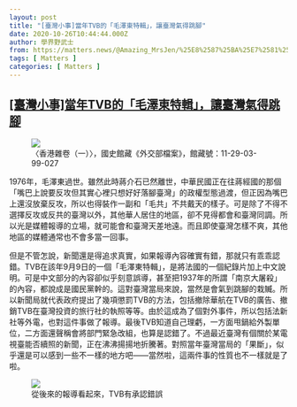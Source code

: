 ```yaml
---
layout: post
title: "[臺灣小事]當年TVB的「毛澤東特輯」，讓臺灣氣得跳腳"
date: 2020-10-26T10:44:44.000Z
author: 學界野武士
from: https://matters.news/@Amazing_MrsJen/%25E8%2587%25BA%25E7%2581%25A3%25E5%25B0%258F%25E4%25BA%258B-%25E7%2595%25B6%25E5%25B9%25B4tvb%25E7%259A%2584-%25E6%25AF%259B%25E6%25BE%25A4%25E6%259D%25B1%25E7%2589%25B9%25E8%25BC%25AF-%25E8%25AE%2593%25E8%2587%25BA%25E7%2581%25A3%25E6%25B0%25A3%25E5%25BE%2597%25E8%25B7%25B3%25E8%2585%25B3-bafyreic62tdvfsmdbspmhdrtpc337enqbcptqnggcbtlbd7wepjjc5tnt4
tags: [ Matters ]
categories: [ Matters ]
---
```

<!--1603709084000-->
[[臺灣小事]當年TVB的「毛澤東特輯」，讓臺灣氣得跳腳](https://matters.news/@Amazing_MrsJen/%25E8%2587%25BA%25E7%2581%25A3%25E5%25B0%258F%25E4%25BA%258B-%25E7%2595%25B6%25E5%25B9%25B4tvb%25E7%259A%2584-%25E6%25AF%259B%25E6%25BE%25A4%25E6%259D%25B1%25E7%2589%25B9%25E8%25BC%25AF-%25E8%25AE%2593%25E8%2587%25BA%25E7%2581%25A3%25E6%25B0%25A3%25E5%25BE%2597%25E8%25B7%25B3%25E8%2585%25B3-bafyreic62tdvfsmdbspmhdrtpc337enqbcptqnggcbtlbd7wepjjc5tnt4)
------

<div>
<figure class="image">      <picture>        <source type="image/webp" media="(min-width: 768px)" srcset="https://assets.matters.news/processed/1080w/embed/df50b6b4-f8da-4059-b96f-0d70b9af6599.webp" onerror="this.srcset='https://assets.matters.news/embed/df50b6b4-f8da-4059-b96f-0d70b9af6599.jpeg'">        <source media="(min-width: 768px)" srcset="https://assets.matters.news/processed/1080w/embed/df50b6b4-f8da-4059-b96f-0d70b9af6599.jpeg" onerror="this.srcset='https://assets.matters.news/embed/df50b6b4-f8da-4059-b96f-0d70b9af6599.jpeg'">        <source type="image/webp" srcset="https://assets.matters.news/processed/540w/embed/df50b6b4-f8da-4059-b96f-0d70b9af6599.webp">        <img src="https://assets.matters.news/embed/df50b6b4-f8da-4059-b96f-0d70b9af6599.jpeg" srcset="https://assets.matters.news/processed/540w/embed/df50b6b4-f8da-4059-b96f-0d70b9af6599.jpeg" loading="lazy" referrerpolicy="no-referrer">      </picture>    <figcaption><span>〈香港雜卷（一）〉，國史館藏《外交部檔案》，館藏號：11-29-03-99-027</span></figcaption></figure><p>1976年，毛澤東過世。雖然此時蔣介石已然離世，中華民國正在往蔣經國的那個「嘴巴上說要反攻但其實心裡只想好好落腳臺灣」的政權型態過渡，但正因為嘴巴上還沒放棄反攻，所以也得裝作一副和「毛共」不共戴天的樣子。可是除了不得不選擇反攻或反共的臺灣以外，其他華人居住的地區，卻不見得都會和臺灣同調。所以光是媒體報導的立場，就可能會和臺灣天差地遠。而且即使臺灣怎樣不爽，其他地區的媒體通常也不會多當一回事。</p><p>但是不管怎說，新聞還是得追求真實，如果報導內容確實有錯，那就只有乖乖認錯。TVB在該年9月9日的一個「毛澤東特輯」，是將法國的一個紀錄片加上中文說明。可是中文部分的內容卻似乎刻意誤導，甚至把1937年的所謂「南京大屠殺」的內容，都說成是國民黨幹的。這對臺灣當局來說，當然是會氣到跳腳的栽贓。所以新聞局就代表政府提出了幾項懲罰TVB的方法，包括撤除華航在TVB的廣告、撤銷TVB在臺灣投資的旅行社的執照等等。由於這成為了個對外事件，所以包括法新社等外電，也對這件事做了報導。最後TVB知道自己理虧，一方面甩鍋給外製單位，二方面還聲稱會將部門緊急改組，也算是認錯了。不過最近臺灣有個關於某電視臺能否續照的新聞，正在沸沸揚揚地折騰著。對照當年臺灣當局的「果斷」，似乎還是可以感到一些不一樣的地方吧——當然啦，這兩件事的性質也不一樣就是了啦。</p><figure class="image">      <picture>        <source type="image/webp" media="(min-width: 768px)" srcset="https://assets.matters.news/processed/1080w/embed/1634a3e2-3e67-41f2-b949-28dd29dba81b.webp" onerror="this.srcset='https://assets.matters.news/embed/1634a3e2-3e67-41f2-b949-28dd29dba81b.jpeg'">        <source media="(min-width: 768px)" srcset="https://assets.matters.news/processed/1080w/embed/1634a3e2-3e67-41f2-b949-28dd29dba81b.jpeg" onerror="this.srcset='https://assets.matters.news/embed/1634a3e2-3e67-41f2-b949-28dd29dba81b.jpeg'">        <source type="image/webp" srcset="https://assets.matters.news/processed/540w/embed/1634a3e2-3e67-41f2-b949-28dd29dba81b.webp">        <img src="https://assets.matters.news/embed/1634a3e2-3e67-41f2-b949-28dd29dba81b.jpeg" srcset="https://assets.matters.news/processed/540w/embed/1634a3e2-3e67-41f2-b949-28dd29dba81b.jpeg" loading="lazy" referrerpolicy="no-referrer">      </picture>    <figcaption><span>從後來的報導看起來，TVB有承認錯誤</span></figcaption></figure><p><br></p>
</div>
